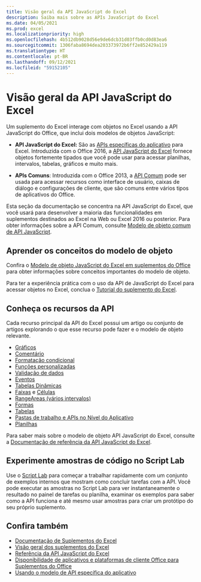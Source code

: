 ```yaml
---
title: Visão geral da API JavaScript do Excel
description: Saiba mais sobre as APIs JavaScript do Excel
ms.date: 04/05/2021
ms.prod: excel
ms.localizationpriority: high
ms.openlocfilehash: 4b512db9028d56e9de6dcb31d03ffb0cd0d83ea6
ms.sourcegitcommit: 1306faba8694dea203373972b6ff2e852429a119
ms.translationtype: HT
ms.contentlocale: pt-BR
ms.lasthandoff: 09/12/2021
ms.locfileid: "59152105"
---
```

# <a name="excel-javascript-api-overview"></a>Visão geral da API JavaScript do Excel

Um suplemento do Excel interage com objetos no Excel usando a API JavaScript do Office, que inclui dois modelos de objetos JavaScript:

* **API JavaScript do Excel:** São as [APIs específicas do aplicativo](../../develop/application-specific-api-model.md) para Excel. Introduzida com o Office 2016, a [API JavaScript do Excel](/javascript/api/excel) fornece objetos fortemente tipados que você pode usar para acessar planilhas, intervalos, tabelas, gráficos e muito mais.

* **APIs Comuns**: Introduzida com o Office 2013, a [API Comum](/javascript/api/office) pode ser usada para acessar recursos como interface de usuário, caixas de diálogo e configurações de cliente, que são comuns entre vários tipos de aplicativos do Office.

Esta seção da documentação se concentra na API JavaScript do Excel, que você usará para desenvolver a maioria das funcionalidades em suplementos destinados ao Excel na Web ou Excel 2016 ou posterior. Para obter informações sobre a API Comum, consulte [Modelo de objeto comum de API JavaScript](../../develop/office-javascript-api-object-model.md).

## <a name="learn-object-model-concepts"></a>Aprender os conceitos do modelo de objeto

Confira o [Modelo de objeto JavaScript do Excel em suplementos do Office](../../excel/excel-add-ins-core-concepts.md) para obter informações sobre conceitos importantes do modelo de objeto.

Para ter a experiência prática com o uso da API de JavaScript do Excel para acessar objetos no Excel, conclua o [Tutorial do suplemento do Excel](../../tutorials/excel-tutorial.md).

## <a name="learn-api-capabilities"></a>Conheça os recursos da API

Cada recurso principal da API do Excel possui um artigo ou conjunto de artigos explorando o que esse recurso pode fazer e o modelo de objeto relevante.

* [Gráficos](../../excel/excel-add-ins-charts.md)
* [Comentário](../../excel/excel-add-ins-comments.md)
* [Formatação condicional](../../excel/excel-add-ins-conditional-formatting.md)
* [Funções personalizadas](../../excel/custom-functions-overview.md)
* [Validação de dados](../../excel/excel-add-ins-data-validation.md)
* [Eventos](../../excel/excel-add-ins-events.md)
* [Tabelas Dinâmicas](../../excel/excel-add-ins-pivottables.md)
* [Faixas](../../excel/excel-add-ins-ranges-get.md) e [Células](../../excel/excel-add-ins-cells.md)
* [RangeAreas (vários intervalos)](../../excel/excel-add-ins-multiple-ranges.md)
* [Formas](../../excel/excel-add-ins-shapes.md)
* [Tabelas](../../excel/excel-add-ins-tables.md)
* [Pastas de trabalho e APIs no Nível do Aplicativo](../../excel/excel-add-ins-workbooks.md)
* [Planilhas](../../excel/excel-add-ins-worksheets.md)

Para saber mais sobre o modelo de objeto API JavaScript do Excel, consulte a [Documentação de referência da API JavaScript do Excel](/javascript/api/excel).

## <a name="try-out-code-samples-in-script-lab"></a>Experimente amostras de código no Script Lab

Use o [Script Lab](../../overview/explore-with-script-lab.md) para começar a trabalhar rapidamente com um conjunto de exemplos internos que mostram como concluir tarefas com a API. Você pode executar as amostras no Script Lab para ver instantaneamente o resultado no painel de tarefas ou planilha, examinar os exemplos para saber como a API funciona e até mesmo usar amostras para criar um protótipo do seu próprio suplemento.

## <a name="see-also"></a>Confira também

* [Documentação de Suplementos do Excel](../../excel/index.yml)
* [Visão geral dos suplementos do Excel](../../excel/excel-add-ins-overview.md)
* [Referência da API JavaScript do Excel](/javascript/api/excel)
* [Disponibilidade de aplicativos e plataformas de cliente Office para Suplementos do Office](../../overview/office-add-in-availability.md)
* [Usando o modelo de API específica do aplicativo](../../develop/application-specific-api-model.md)
